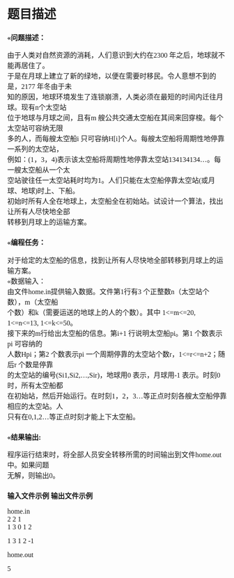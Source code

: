 # 题目描述


<h3>
<span style="font-family:&#39;Microsoft YaHei&#39;;font-size:16px;">«问题描述：</span> 
</h3>
<span style="font-family:&#39;Microsoft YaHei&#39;;font-size:16px;">由于人类对自然资源的消耗，人们意识到大约在2300 年之后，地球就不能再居住了。</span><br/>
<span style="font-family:&#39;Microsoft YaHei&#39;;font-size:16px;">于是在月球上建立了新的绿地，以便在需要时移民。令人意想不到的是，2177 年冬由于未</span><br/>
<span style="font-family:&#39;Microsoft YaHei&#39;;font-size:16px;">知的原因，地球环境发生了连锁崩溃，人类必须在最短的时间内迁往月球。现有n个太空站</span><br/>
<span style="font-family:&#39;Microsoft YaHei&#39;;font-size:16px;">位于地球与月球之间，且有m 艘公共交通太空船在其间来回穿梭。每个太空站可容纳无限</span><br/>
<span style="font-family:&#39;Microsoft YaHei&#39;;font-size:16px;">多的人，而每艘太空船i 只可容纳H[i]个人。每艘太空船将周期性地停靠一系列的太空站，</span><br/>
<span style="font-family:&#39;Microsoft YaHei&#39;;font-size:16px;">例如：(1，3，4)表示该太空船将周期性地停靠太空站134134134…。每一艘太空船从一个太</span><br/>
<span style="font-family:&#39;Microsoft YaHei&#39;;font-size:16px;">空站驶往任一太空站耗时均为1。人们只能在太空船停靠太空站(或月球、地球)时上、下船。</span><br/>
<span style="font-family:&#39;Microsoft YaHei&#39;;font-size:16px;">初始时所有人全在地球上，太空船全在初始站。试设计一个算法，找出让所有人尽快地全部</span><br/>
<span style="font-family:&#39;Microsoft YaHei&#39;;font-size:16px;">转移到月球上的运输方案。</span><br/>
<h3>
<span style="font-family:&#39;Microsoft YaHei&#39;;font-size:16px;">«编程任务：</span> 
</h3>
<span style="font-family:&#39;Microsoft YaHei&#39;;font-size:16px;">对于给定的太空船的信息，找到让所有人尽快地全部转移到月球上的运输方案。</span><br/>
<span style="font-family:&#39;Microsoft YaHei&#39;;font-size:16px;">«数据输入：</span><br/>
<span style="font-family:&#39;Microsoft YaHei&#39;;font-size:16px;">由文件<span>home.in</span>提供输入数据。文件第1行有3 个正整数n（太空站个数），m（太空船</span><br/>
<span style="font-family:&#39;Microsoft YaHei&#39;;font-size:16px;">个数）和k（需要运送的地球上的人的个数）。其中 1&lt;=m&lt;=20, 1&lt;=n&lt;=13, 1&lt;=k&lt;=50。</span><br/>
<span style="font-family:&#39;Microsoft YaHei&#39;;font-size:16px;">接下来的m行给出太空船的信息。第i+1 行说明太空船pi。第1 个数表示pi 可容纳的</span><br/>
<span style="font-family:&#39;Microsoft YaHei&#39;;font-size:16px;">人数Hpi；第2 个数表示pi 一个周期停靠的太空站个数r，1&lt;=r&lt;=n+2；随后r 个数是停靠</span><br/>
<span style="font-family:&#39;Microsoft YaHei&#39;;font-size:16px;">的太空站的编号(Si1,Si2,…,Sir)，地球用0 表示，月球用-1 表示。时刻0 时，所有太空船都</span><br/>
<span style="font-family:&#39;Microsoft YaHei&#39;;font-size:16px;">在初始站，然后开始运行。在时刻1，2，3…等正点时刻各艘太空船停靠相应的太空站。人</span><br/>
<span style="font-family:&#39;Microsoft YaHei&#39;;font-size:16px;">只有在0,1,2…等正点时刻才能上下太空船。</span><br/>
<h3>
<span style="font-family:&#39;Microsoft YaHei&#39;;font-size:16px;">«结果输出:</span> 
</h3>
<span style="font-family:&#39;Microsoft YaHei&#39;;font-size:16px;">程序运行结束时，将全部人员安全转移所需的时间输出到文件<span>home.out</span>中。如果问题</span><br/>
<span style="font-family:&#39;Microsoft YaHei&#39;;font-size:16px;">无解，则输出0。</span><br/>
<h3>
<span style="font-family:&#39;Microsoft YaHei&#39;;font-size:16px;">输入文件示例 输出文件示例</span> 
</h3>
<span style="font-family:&#39;Microsoft YaHei&#39;;font-size:16px;"><span>home.in</span></span><br/>
<span style="font-family:&#39;Microsoft YaHei&#39;;font-size:16px;">2 2 1</span><br/>
<span style="font-family:&#39;Microsoft YaHei&#39;;font-size:16px;">1 3 0 1 2</span><br/>
<p>
<span style="font-family:&#39;Microsoft YaHei&#39;;font-size:16px;">1 3 1 2 -1</span> 
</p>
<p>
<span style="font-family:&#39;Microsoft YaHei&#39;;font-size:16px;"><span>home.out</span><br/>
</span> 
</p>
<span style="font-family:&#39;Microsoft YaHei&#39;;font-size:16px;">5</span><br/>
